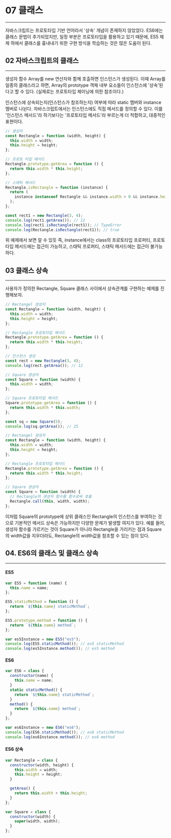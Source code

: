 # 07 클래스

---

자바스크립트는 프로토타입 기반 언어라서 '상속' 개념이 존재하지 않았었다.
ES6에는 클래스 문법이 추가되었지만, 일정 부분은 프로토타입을 활용하고 있기 때문에, ES5 체제 하에서 클래스를 흉내내기 위한 구현 방식을 학습하는 것은 많은 도움이 된다.

## 02 자바스크립트의 클래스

---

생성자 함수 Array를 new 연산자와 함께 호출하면 인스턴스가 생성된다.
이때 Array를 일종의 클래스라고 하면, Array의 prototype 객체 내부 요소들이 인스턴스에 '상속'된다고 할 수 있다.
(실제로는 프로토타입 체이닝에 의한 참조이다.)

인스턴스에 상속되는지(인스턴스가 참조하는지) 여부에 따라 static 멤버와 instance 멤버로 나뉜다.
자바스크립트에서는 인스턴스에도 직접 메서드를 정의할 수 있다.
이를 '인스턴스 메서드'라 하기보다는 '프로토타입 메서드'라 부르는게 더 적합하고, 대중적인 표현이다.

```js
// 생성자
const Rectangle = function (width, height) {
  this.width = width;
  this.height = height;
};

// 프로토 타입 메서드
Rectangle.prototype.getArea = function () {
  return this.width * this.height;
};

// 스태틱 메서드
Rectangle.isRectangle = function (instance) {
  return (
    instance instanceof Rectangle && instance.width > 0 && instance.height > 0
  );
};

const rect1 = new Rectangle(3, 4);
console.log(rect1.getArea()); // 12
console.log(rect1.isRectangle(rect1)); // TypeError
console.log(Rectangle.isRectangle(rect1)); // true
```

위 예제에서 보면 알 수 있듯
즉, instance에서는 class의 프로토타입 프로퍼티, 프로토타입 메서드에는 접근이 가능하고, 스태틱 프로퍼티, 스태틱 메서드에는 접근이 불가능하다.

## 03 클래스 상속

---

사용자가 정의한 Rectangle, Square 클래스 사이에서 상속관계를 구현하는 예제를 진행해보자.

```js
// Rectangel 생성자
const Rectangle = function (width, height) {
  this.width = width;
  this.height = height;
};

// Rectangle 프로토타입 메서드
Rectangle.prototype.getArea = function () {
  return this.width * this.height;
};

// 인스턴스 생성
const rect = new Rectangle(3, 4);
console.log(rect.getArea()); // 12

// Square 생성자
const Square = function (width) {
  this.width = width;
};

// Square 프로토타입 메서드
Square.prototype.getArea = function () {
  return this.width * this.width;
};

const sq = new Square(5);
console.log(sq.getArea()); // 25
```

```js
// Rectangel 생성자
const Rectangle = function (width, height) {
  this.width = width;
  this.height = height;
};

// Rectangle 프로토타입 메서드
Rectangle.prototype.getArea = function () {
  return this.width * this.height;
};

// Square 생성자
const Square = function (width) {
  // Rectangle의 생성자 함수를 함수로써 호출
  Rectangle.call(this, width, width);
};
```

이처럼 Square의 prototype에 상위 클래스인 Rectangle의 인스턴스를 부여하는 것으로 기본적인 메서드 상속은 가능하지만 다양한 문제가 발생할 여지가 있다.
예를 들어, 생성자 함수를 가르키는 것이 Square가 아니라 Rectangle을 가리키는 점과 Square의 width값을 지우더라도, Rectangle의 width값을 참조할 수 있는 점이 있다.

## 04. ES6의 클래스 및 클래스 상속

---

#### ES5

```js
var ES5 = function (name) {
  this.name = name;
};

ES5.staticMethod = function () {
  return `${this.name} staticMethod`;
};

ES5.prototype.method = function () {
  return `${this.name} method`;
};

var es5Instance = new ES5("es5");
console.log(ES5.staticMethod()); // es5 staticMethod
console.log(es5Instance.method()); // es5 method
```

#### ES6

```js
var ES6 = class {
  constructor(name) {
    this.name = name;
  }
  static staticMethod() {
    return `${this.name} staticMethod`;
  }
  method() {
    return `${this.name} method`;
  }
};

var es6Instance = new ES6("es6");
console.log(ES6.staticMethod()); // es6 staticMethod
console.log(es6Instance.method()); // es6 method
```

#### ES6 상속

```js
var Rectangle = class {
  constructor(width, height) {
    this.width = width;
    this.height = height;
  }

  getArea() {
    return this.width + this.height;
  }
};

var Square = class {
  constructor(width) {
    super(width, width);
  }
};
```
